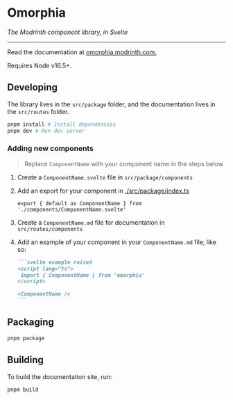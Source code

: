 # Omorphia

_The Modrinth component library, in Svelte_

---

Read the documentation at [omorphia.modrinth.com.](https://omorphia.modrinth.com)

Requires Node v16.5+.

## Developing

The library lives in the `src/package` folder, and the documentation lives in the `src/routes` folder.

```bash
pnpm install # Install dependencies
pnpm dev # Run dev server
```

### Adding new components

> Replace `ComponentName` with your component name in the steps below

1. Create a `ComponentName.svelte` file in `src/package/components`
2. Add an export for your component in [./src/package/index.ts](./src/package/index.ts)
   ```
   export { default as ComponentName } from './components/ComponentName.svelte'
   ```
3. Create a `ComponentName.md` file for documentation in `src/routes/components`
4. Add an example of your component in your `ComponentName.md` file, like so:

   ````md
   ```svelte example raised
   <script lang="ts">
   	import { ComponentName } from 'omorphia'
   </script>

   <ComponentName />
   ```
   ````

## Packaging

```bash
pnpm package
```

## Building

To build the documentation site, run:

```bash
pnpm build
```
